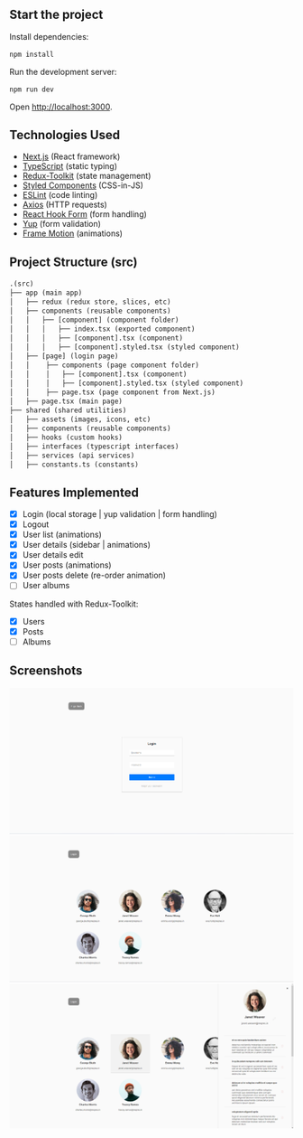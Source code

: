 ## Start the project
Install dependencies:

```bash
npm install
```

Run the development server:

```bash
npm run dev
```

Open [http://localhost:3000](http://localhost:3000).

## Technologies Used

- [Next.js](https://nextjs.org/) (React framework)
- [TypeScript](https://www.typescriptlang.org/) (static typing)
- [Redux-Toolkit](https://redux-toolkit.js.org/) (state management)
- [Styled Components](https://styled-components.com/) (CSS-in-JS)
- [ESLint](https://eslint.org/) (code linting)
- [Axios](https://axios-http.com/) (HTTP requests)
- [React Hook Form](https://react-hook-form.com/) (form handling)
- [Yup](https://www.npmjs.com/package/yup/) (form validation)
- [Frame Motion](https://www.framer.com/motion/) (animations)

## Project Structure (src)

```
.(src) 
├── app (main app)
│   ├── redux (redux store, slices, etc)
│   ├── components (reusable components)
│   │   ├── [component] (component folder)
│   │   │   ├── index.tsx (exported component)
│   │   │   ├── [component].tsx (component)
│   │   │   ├── [component].styled.tsx (styled component)
│   ├── [page] (login page)
│   │    ├── components (page component folder)
│   │    │   ├── [component].tsx (component)
│   │    │   ├── [component].styled.tsx (styled component)
│   │    ├── page.tsx (page component from Next.js)
│   ├── page.tsx (main page)
├── shared (shared utilities)
│   ├── assets (images, icons, etc)
│   ├── components (reusable components)
│   ├── hooks (custom hooks)
│   ├── interfaces (typescript interfaces)
│   ├── services (api services)
│   ├── constants.ts (constants)

```

## Features Implemented

- [x] Login (local storage | yup validation | form handling)
- [x] Logout
- [x] User list (animations)
- [x] User details (sidebar | animations)
- [x] User details edit
- [x] User posts (animations)
- [x] User posts delete (re-order animation)
- [ ] User albums

States handled with Redux-Toolkit:

- [x] Users
- [x] Posts
- [ ] Albums

## Screenshots

![Login](/screenshots/Login.png "Login")
![User List](/screenshots/UserList.png "User List")
![User Details](/screenshots/UserDetails.png "User Details")
